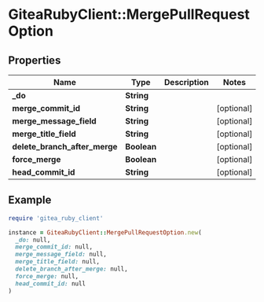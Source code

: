 # GiteaRubyClient::MergePullRequestOption

## Properties

| Name | Type | Description | Notes |
| ---- | ---- | ----------- | ----- |
| **_do** | **String** |  |  |
| **merge_commit_id** | **String** |  | [optional] |
| **merge_message_field** | **String** |  | [optional] |
| **merge_title_field** | **String** |  | [optional] |
| **delete_branch_after_merge** | **Boolean** |  | [optional] |
| **force_merge** | **Boolean** |  | [optional] |
| **head_commit_id** | **String** |  | [optional] |

## Example

```ruby
require 'gitea_ruby_client'

instance = GiteaRubyClient::MergePullRequestOption.new(
  _do: null,
  merge_commit_id: null,
  merge_message_field: null,
  merge_title_field: null,
  delete_branch_after_merge: null,
  force_merge: null,
  head_commit_id: null
)
```

